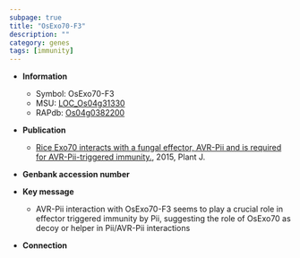 ```yaml
---
subpage: true
title: "OsExo70-F3"
description: ""
category: genes
tags: [immunity]
---
```


* **Information**  
    + Symbol: OsExo70-F3  
    + MSU: [LOC_Os04g31330](http://rice.plantbiology.msu.edu/cgi-bin/ORF_infopage.cgi?orf=LOC_Os04g31330)  
    + RAPdb: [Os04g0382200](http://rapdb.dna.affrc.go.jp/viewer/gbrowse_details/irgsp1?name=Os04g0382200)  

* **Publication**  
    + [Rice Exo70 interacts with a fungal effector, AVR-Pii and is required for AVR-Pii-triggered immunity.](http://www.ncbi.nlm.nih.gov/pubmed?term=Rice+Exo70+interacts+with+a+fungal+effector,+AVR-Pii+and+is+required+for+AVR-Pii-triggered+immunity.%5BTitle%5D), 2015, Plant J.

* **Genbank accession number**  

* **Key message**  
    + AVR-Pii interaction with OsExo70-F3 seems to play a crucial role in effector triggered immunity by Pii, suggesting the role of OsExo70 as decoy or helper in Pii/AVR-Pii interactions

* **Connection**  




